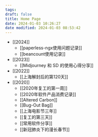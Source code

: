 ```yaml
---
tags: 
draft: false
title: Home Page
date: 2024-01-03 10:26:27
date modified: 2024-01-03 08:53:42
---
```

- [[2024]]
	- [[paperless-ngx使用问题记录]]
	- [[beancount使用记录]]
- [[2023]]
	- [[Midjourney 和 SD 的使用心得分享]]
- [[2022]]
	- [[上海解封后的第120天]]
- [[2020]]
	- [[2020年复工的第一周]]
	- [[2020年软件产品消费记录]]
	- [[Altered Carbon]]
	- [[Bug-Out Bag]]
	- [[上海电影节三年]]
	- [[复工的第三天]]
	- [[常用软件分享]]
	- [[新冠肺炎下的漫长春节]]